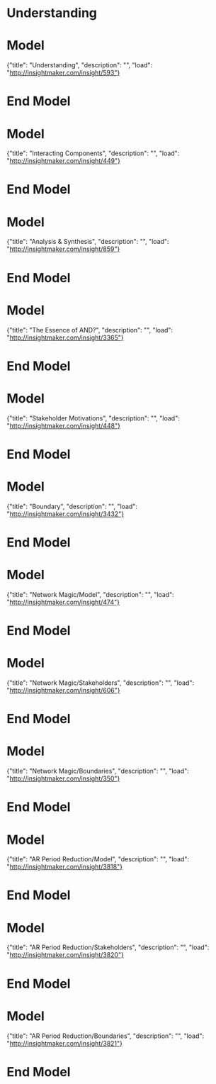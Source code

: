 # Understanding #

# Model
{"title": "Understanding", "description": "", "load": "http://insightmaker.com/insight/593"}
# End Model

# Model
{"title": "Interacting Components", "description": "", "load": "http://insightmaker.com/insight/449"}
# End Model

# Model
{"title": "Analysis & Synthesis", "description": "", "load": "http://insightmaker.com/insight/859"}
# End Model

# Model
{"title": "The Essence of AND?", "description": "", "load": "http://insightmaker.com/insight/3365"}
# End Model

# Model
{"title": "Stakeholder Motivations", "description": "", "load": "http://insightmaker.com/insight/448"}
# End Model

# Model
{"title": "Boundary", "description": "", "load": "http://insightmaker.com/insight/3432"}
# End Model

# Model
{"title": "Network Magic/Model", "description": "", "load": "http://insightmaker.com/insight/474"}
# End Model

# Model
{"title": "Network Magic/Stakeholders", "description": "", "load": "http://insightmaker.com/insight/606"}
# End Model

# Model
{"title": "Network Magic/Boundaries", "description": "", "load": "http://insightmaker.com/insight/350"}
# End Model

# Model
{"title": "AR Period Reduction/Model", "description": "", "load": "http://insightmaker.com/insight/3818"}
# End Model

# Model
{"title": "AR Period Reduction/Stakeholders", "description": "", "load": "http://insightmaker.com/insight/3820"}
# End Model

# Model
{"title": "AR Period Reduction/Boundaries", "description": "", "load": "http://insightmaker.com/insight/3821"}
# End Model

